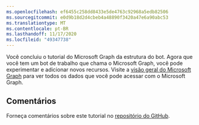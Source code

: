 ```yaml
---
ms.openlocfilehash: ef6455c258dd8433e5de4763c92968a5edb82506
ms.sourcegitcommit: e0d9b18d2d4cbeb4a48890f3420a47e6a90abc53
ms.translationtype: MT
ms.contentlocale: pt-BR
ms.lasthandoff: 11/17/2020
ms.locfileid: "49347738"
---
```

<!-- markdownlint-disable MD002 MD041 -->

Você concluiu o tutorial do Microsoft Graph da estrutura do bot. Agora que você tem um bot de trabalho que chama o Microsoft Graph, você pode experimentar e adicionar novos recursos. Visite a [visão geral do Microsoft Graph](https://docs.microsoft.com/graph/overview) para ver todos os dados que você pode acessar com o Microsoft Graph.

## <a name="feedback"></a>Comentários

Forneça comentários sobre este tutorial no [repositório do GitHub](https://github.com/microsoftgraph/msgraph-training-botframework).

